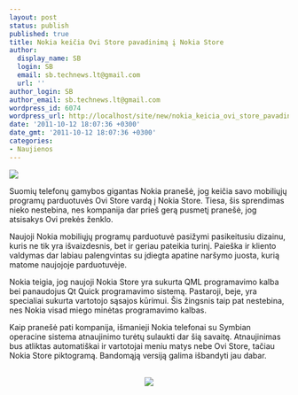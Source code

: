 ```yaml
---
layout: post
status: publish
published: true
title: Nokia keičia Ovi Store pavadinimą į Nokia Store
author:
  display_name: SB
  login: SB
  email: sb.technews.lt@gmail.com
  url: ''
author_login: SB
author_email: sb.technews.lt@gmail.com
wordpress_id: 6074
wordpress_url: http://localhost/site/new/nokia_keicia_ovi_store_pavadinima_i_nokia_store/
date: '2011-10-12 18:07:36 +0300'
date_gmt: '2011-10-12 18:07:36 +0300'
categories:
- Naujienos
---
```

<div class="imgright"><img src="http://technews.lt/upload/Nokia_OVi_Store_Logo.jpg"  /></div>
<p>Suomių telefonų gamybos gigantas Nokia pranešė, jog keičia savo mobiliųjų programų parduotuvės Ovi Store vardą į Nokia Store. Tiesa, šis sprendimas nieko nestebina, nes kompanija dar prieš gerą pusmetį pranešė, jog atsisakys Ovi prekės ženklo.</p>
<p>Naujoji Nokia mobiliųjų programų parduotuvė pasižymi pasikeitusiu dizainu, kuris ne tik yra išvaizdesnis, bet ir geriau pateikia turinį. Paieška ir kliento valdymas dar labiau palengvintas su įdiegta apatine naršymo juosta, kurią matome naujojoje parduotuvėje.</p>
<p>Nokia teigia, jog naujoji Nokia Store yra sukurta QML programavimo kalba bei panaudojus Qt Quick programavimo sistemą. Pastaroji, beje, yra specialiai sukurta vartotojo sąsajos kūrimui. Šis žingsnis taip pat nestebina, nes Nokia visad miego minėtas programavimo kalbas.</p>
<p>Kaip pranešė pati kompanija, išmanieji Nokia telefonai su Symbian operacine sistema atnaujinimo turėtų sulaukti dar šią savaitę. Atnaujinimas bus atliktas automatiškai ir vartotojai meniu matys nebe Ovi Store, tačiau Nokia Store piktogramą. Bandomąją versiją galima išbandyti jau dabar.</p>
<p><center><br /><img src="http://technews.lt/upload/nokia_store_client_qml_based.jpg" /><br /></center></p>
